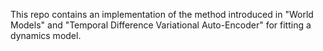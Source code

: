 This repo contains an implementation of the method introduced in "World Models" and "Temporal Difference Variational Auto-Encoder" for fitting a dynamics model.
